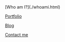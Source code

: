 <div id="main-content">
[Who am I?](./whoami.html)

[Portfolio](./portfolio.html)

[Blog](./blog.html)

[Contact me](./contactme.html)
</div>

